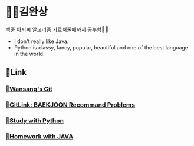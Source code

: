 # 👨‍💻김완상

백준 아저씨 알고리즘 가르쳐줄때까지 공부함🔬🔎

- I don't really like Java.
- Python is classy, fancy, popular, beautiful and one of the best language in the world.

## 📕Link

### 📙[Wansang's Git](https://github.com/wansang93)

### 📒[GitLink: BAEKJOON Recommand Problems](https://github.com/tony9402/baekjoon)

### 📗[Study with Python](./Baekjoon.md)

### 📘[Homework with JAVA](./Homework.md)

